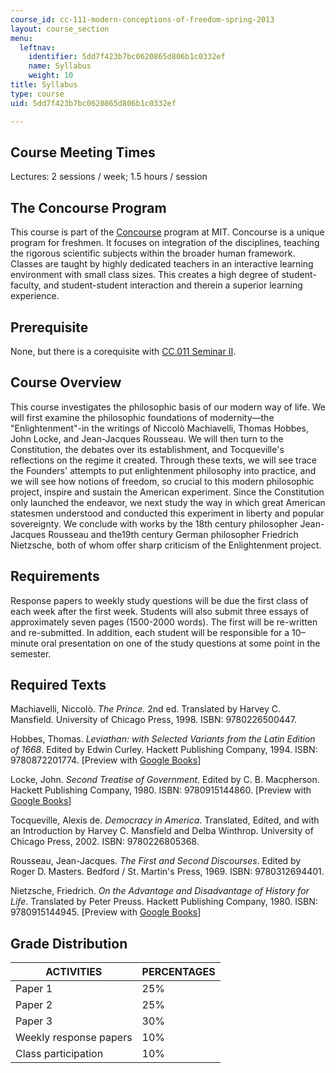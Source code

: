 ```yaml
---
course_id: cc-111-modern-conceptions-of-freedom-spring-2013
layout: course_section
menu:
  leftnav:
    identifier: 5dd7f423b7bc0620865d806b1c0332ef
    name: Syllabus
    weight: 10
title: Syllabus
type: course
uid: 5dd7f423b7bc0620865d806b1c0332ef

---
```


Course Meeting Times
--------------------

Lectures: 2 sessions / week; 1.5 hours / session

The Concourse Program
---------------------

This course is part of the [Concourse](http://web.mit.edu/concourse/www/) program at MIT. Concourse is a unique program for freshmen. It focuses on integration of the disciplines, teaching the rigorous scientific subjects within the broader human framework. Classes are taught by highly dedicated teachers in an interactive learning environment with small class sizes. This creates a high degree of student-faculty, and student-student interaction and therein a superior learning experience.

Prerequisite
------------

None, but there is a corequisite with [CC.011 Seminar II](http://student.mit.edu/catalog/mCCa.html#CC.011).

Course Overview
---------------

This course investigates the philosophic basis of our modern way of life. We will first examine the philosophic foundations of modernity—the "Enlightenment"-in the writings of Niccolò Machiavelli, Thomas Hobbes, John Locke, and Jean-Jacques Rousseau. We will then turn to the Constitution, the debates over its establishment, and Tocqueville's reflections on the regime it created. Through these texts, we will see trace the Founders' attempts to put enlightenment philosophy into practice, and we will see how notions of freedom, so crucial to this modern philosophic project, inspire and sustain the American experiment. Since the Constitution only launched the endeavor, we next study the way in which great American statesmen understood and conducted this experiment in liberty and popular sovereignty. We conclude with works by the 18th century philosopher Jean-Jacques Rousseau and the19th century German philosopher Friedrich Nietzsche, both of whom offer sharp criticism of the Enlightenment project.

Requirements
------------

Response papers to weekly study questions will be due the first class of each week after the first week. Students will also submit three essays of approximately seven pages (1500-2000 words). The first will be re-written and re-submitted. In addition, each student will be responsible for a 10–minute oral presentation on one of the study questions at some point in the semester.

Required Texts
--------------

Machiavelli, Niccolò. _The Prince._ 2nd ed. Translated by Harvey C. Mansfield. University of Chicago Press, 1998. ISBN: 9780226500447.

Hobbes, Thomas. _Leviathan: with Selected Variants from the Latin Edition of 1668_. Edited by Edwin Curley. Hackett Publishing Company, 1994. ISBN: 9780872201774. \[Preview with [Google Books](http://books.google.com/books?id=AMnB469I8bYC&pg=PAfrontcover)\]

Locke, John. _Second Treatise of Government_. Edited by C. B. Macpherson. Hackett Publishing Company, 1980. ISBN: 9780915144860. \[Preview with [Google Books](http://books.google.com/books?id=GK32AiZm3GEC&pg=PAfrontcover)\]

Tocqueville, Alexis de. _Democracy in America_. Translated, Edited, and with an Introduction by Harvey C. Mansfield and Delba Winthrop. University of Chicago Press, 2002. ISBN: 9780226805368.

Rousseau, Jean-Jacques. _The First and Second Discourses_. Edited by Roger D. Masters. Bedford / St. Martin's Press, 1969. ISBN: 9780312694401.

Nietzsche, Friedrich. _On the Advantage and Disadvantage of History for Life_. Translated by Peter Preuss. Hackett Publishing Company, 1980. ISBN: 9780915144945. \[Preview with [Google Books](http://books.google.com/books?id=k9wwrAakUmAC&pg=Pafrontcover)\]

Grade Distribution
------------------

| ACTIVITIES | PERCENTAGES |
| --- | --- |
| Paper 1 | 25% |
| Paper 2 | 25% |
| Paper 3 | 30% |
| Weekly response papers | 10% |
| Class participation | 10%